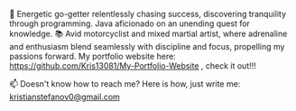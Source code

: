 🚀 Energetic go-getter relentlessly chasing success, discovering tranquility through programming. Java aficionado on an unending quest for knowledge. 
📚 Avid motorcyclist and mixed martial artist, where adrenaline and enthusiasm blend seamlessly with discipline and focus, propelling my  passions forward. 
My portfolio website here: https://github.com/Kris13081/My-Portfolio-Website , check it out!!!

📫 Doesn't know how to reach me? Here is how, just write me: kristianstefanov0@gmail.com
